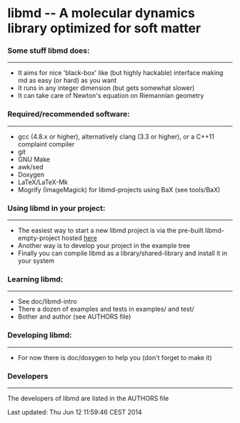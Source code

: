 libmd -- A molecular dynamics library optimized for soft matter 
=======

### Some stuff libmd does:
-----------
  * It aims for nice 'black-box' like (but highly hackable) interface making md as easy (or hard) as you want
  * It runs in any integer dimension (but gets somewhat slower)
  * It can take care of Newton's equation on Riemannian geometry

### Required/recommended software:
-----------
  * gcc (4.8.x or higher), alternatively clang (3.3 or higher), or a C++11 complaint compiler
  * git
  * GNU Make
  * awk/sed 
  * Doxygen
  * LaTeX/LaTeX-Mk
  * Mogrify (ImageMagick) for libmd-projects using BaX (see tools/BaX)

### Using libmd in your project:
-----------
  * The easiest way to start a new libmd project is via the pre-built libmd-empty-project hosted [here](https://bitbucket.org/softmatter/empty-libmd-project)
  * Another way is to develop your project in the example tree
  * Finally you can compile libmd as a library/shared-library and install it in your system

### Learning libmd:
-----------
  * See doc/libmd-intro
  * There a dozen of examples and tests in examples/ and test/
  * Bother and author (see AUTHORS file)

### Developing libmd: 
-----------
  * For now there is doc/doxygen to help you (don't forget to make it)

### Developers
-----------
The developers of libmd are listed in the AUTHORS file

Last updated: Thu Jun 12 11:59:46 CEST 2014
